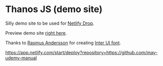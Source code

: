 # Thanos JS (demo site)

Silly demo site to be used for [Netlify Drop](https://app.netlify.com/drop).

Preview demo site [right here](https://www.thanosjs.org).

Thanks to [Rasmus Andersson](https://twitter.com/rsms) for creating [Inter UI font](https://rsms.me/inter/).

https://app.netlify.com/start/deploy?repository=https://github.com/may-udemy-manual
